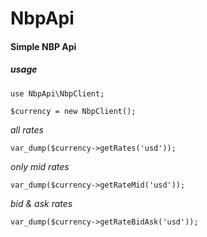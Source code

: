 # NbpApi
#### Simple NBP Api

##### usage
~~~~
use NbpApi\NbpClient;

$currency = new NbpClient();
~~~~
_all rates_
~~~~
var_dump($currency->getRates('usd'));
~~~~
_only mid rates_
~~~~
var_dump($currency->getRateMid('usd'));
~~~~
_bid & ask rates_
~~~~
var_dump($currency->getRateBidAsk('usd'));
~~~~
